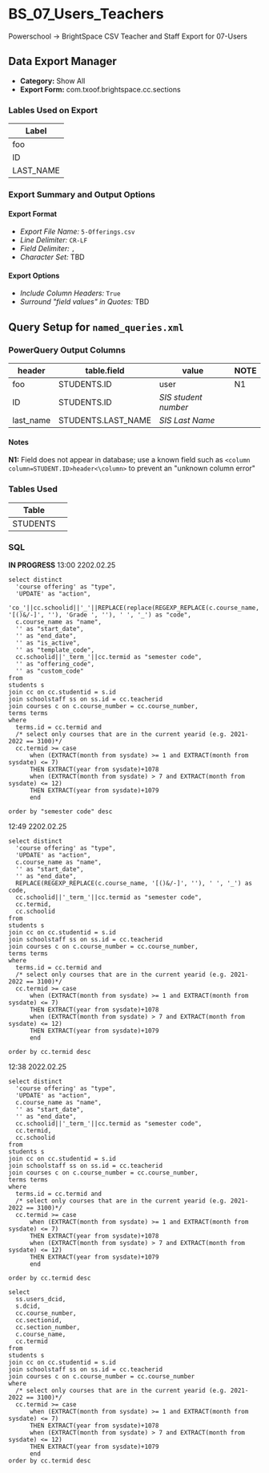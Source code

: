 # BS_07_Users_Teachers

Powerschool &rarr; BrightSpace CSV Teacher and Staff Export for 07-Users

## Data Export Manager

- **Category:** Show All
- **Export Form:**  com.txoof.brightspace.cc.sections

### Lables Used on Export

| Label |
|-|
|foo|
|ID|
|LAST_NAME|

### Export Summary and Output Options

#### Export Format

- *Export File Name:* `5-Offerings.csv`
- *Line Delimiter:* `CR-LF`
- *Field Delimiter:* `,`
- *Character Set:* TBD

#### Export Options

- *Include Column Headers:* `True`
- *Surround "field values" in Quotes:* TBD

## Query Setup for `named_queries.xml`

### PowerQuery Output Columns

| header | table.field | value | NOTE |
|-|-|-|-|
|foo| STUDENTS.ID | user | N1 |
|ID| STUDENTS.ID |_SIS student number_ |
|last_name| STUDENTS.LAST_NAME |_SIS Last Name_ | 

#### Notes

**N1:** Field does not appear in database; use a known field such as `<column column=STUDENT.ID>header<\column>` to prevent an "unknown column error"

### Tables Used

| Table |  |
|-|-|
|STUDENTS| |

### SQL


**IN PROGRESS**
13:00 2202.02.25
```
select distinct
  'course offering' as "type",
  'UPDATE' as "action",
  'co_'||cc.schoolid||'_'||REPLACE(replace(REGEXP_REPLACE(c.course_name, '[()&/-]', ''), 'Grade ', ''), ' ', '_') as "code",
  c.course_name as "name",
  '' as "start_date",
  '' as "end_date",
  '' as "is_active",
  '' as "template_code",
  cc.schoolid||'_term_'||cc.termid as "semester code",
  '' as "offering_code",
  '' as "custom_code"
from 
students s
join cc on cc.studentid = s.id
join schoolstaff ss on ss.id = cc.teacherid
join courses c on c.course_number = cc.course_number,
terms terms
where
  terms.id = cc.termid and
  /* select only courses that are in the current yearid (e.g. 2021-2022 == 3100)*/
  cc.termid >= case 
      when (EXTRACT(month from sysdate) >= 1 and EXTRACT(month from sysdate) <= 7)
      THEN EXTRACT(year from sysdate)+1078
      when (EXTRACT(month from sysdate) > 7 and EXTRACT(month from sysdate) <= 12)
      THEN EXTRACT(year from sysdate)+1079
      end

order by "semester code" desc
```


12:49 2202.02.25
```
select distinct
  'course offering' as "type",
  'UPDATE' as "action",
  c.course_name as "name",
  '' as "start_date",
  '' as "end_date",
  REPLACE(REGEXP_REPLACE(c.course_name, '[()&/-]', ''), ' ', '_') as code,
  cc.schoolid||'_term_'||cc.termid as "semester code",
  cc.termid,
  cc.schoolid
from 
students s
join cc on cc.studentid = s.id
join schoolstaff ss on ss.id = cc.teacherid
join courses c on c.course_number = cc.course_number,
terms terms
where
  terms.id = cc.termid and
  /* select only courses that are in the current yearid (e.g. 2021-2022 == 3100)*/
  cc.termid >= case 
      when (EXTRACT(month from sysdate) >= 1 and EXTRACT(month from sysdate) <= 7)
      THEN EXTRACT(year from sysdate)+1078
      when (EXTRACT(month from sysdate) > 7 and EXTRACT(month from sysdate) <= 12)
      THEN EXTRACT(year from sysdate)+1079
      end

order by cc.termid desc
```


12:38 2022.02.25
```
select distinct
  'course offering' as "type",
  'UPDATE' as "action",
  c.course_name as "name",
  '' as "start_date",
  '' as "end_date",
  cc.schoolid||'_term_'||cc.termid as "semester code",
  cc.termid,
  cc.schoolid
from 
students s
join cc on cc.studentid = s.id
join schoolstaff ss on ss.id = cc.teacherid
join courses c on c.course_number = cc.course_number,
terms terms
where
  terms.id = cc.termid and
  /* select only courses that are in the current yearid (e.g. 2021-2022 == 3100)*/
  cc.termid >= case 
      when (EXTRACT(month from sysdate) >= 1 and EXTRACT(month from sysdate) <= 7)
      THEN EXTRACT(year from sysdate)+1078
      when (EXTRACT(month from sysdate) > 7 and EXTRACT(month from sysdate) <= 12)
      THEN EXTRACT(year from sysdate)+1079
      end

order by cc.termid desc
```


```
select
  ss.users_dcid,
  s.dcid,
  cc.course_number,
  cc.sectionid,
  cc.section_number,
  c.course_name,
  cc.termid
from 
students s
join cc on cc.studentid = s.id
join schoolstaff ss on ss.id = cc.teacherid
join courses c on c.course_number = cc.course_number
where
  /* select only courses that are in the current yearid (e.g. 2021-2022 == 3100)*/
  cc.termid >= case 
      when (EXTRACT(month from sysdate) >= 1 and EXTRACT(month from sysdate) <= 7)
      THEN EXTRACT(year from sysdate)+1078
      when (EXTRACT(month from sysdate) > 7 and EXTRACT(month from sysdate) <= 12)
      THEN EXTRACT(year from sysdate)+1079
      end
order by cc.termid desc
```